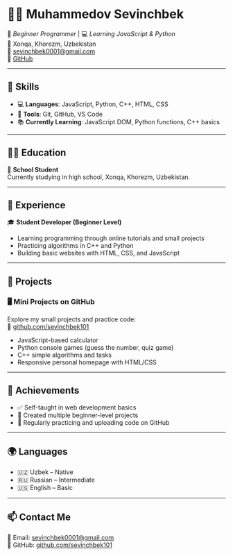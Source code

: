 # 👨‍💻 Muhammedov Sevinchbek

🎯 *Beginner Programmer* | 💻 *Learning JavaScript & Python*  
📍 Xonqa, Khorezm, Uzbekistan  
📧 sevinchbek0001@gmail.com  
🔗 [GitHub](https://github.com/sevinchbek101)

---

## 🧠 Skills

- 💻 **Languages**: JavaScript, Python, C++, HTML, CSS  
- 🧰 **Tools**: Git, GitHub, VS Code  
- 📚 **Currently Learning**: JavaScript DOM, Python functions, C++ basics

---

## 👨‍🎓 Education

🏫 **School Student**  
Currently studying in high school, Xonqa, Khorezm, Uzbekistan.

---

## 🧳 Experience

🎓 **Student Developer (Beginner Level)**  
- Learning programming through online tutorials and small projects  
- Practicing algorithms in C++ and Python  
- Building basic websites with HTML, CSS, and JavaScript  

---

## 📂 Projects

### 🖥️ Mini Projects on GitHub  
Explore my small projects and practice code:  
🔗 [github.com/sevinchbek101](https://github.com/sevinchbek101)

- JavaScript-based calculator  
- Python console games (guess the number, quiz game)  
- C++ simple algorithms and tasks  
- Responsive personal homepage with HTML/CSS

---

## 🏅 Achievements

- ✅ Self-taught in web development basics  
- 📁 Created multiple beginner-level projects  
- 🔁 Regularly practicing and uploading code on GitHub

---

## 🌍 Languages

- 🇺🇿 Uzbek – Native  
- 🇷🇺 Russian – Intermediate  
- 🇺🇸 English – Basic  

---

## 📫 Contact Me

📧 Email: [sevinchbek0001@gmail.com](mailto:sevinchbek0001@gmail.com)  
🔗 GitHub: [github.com/sevinchbek101](https://github.com/sevinchbek101)


